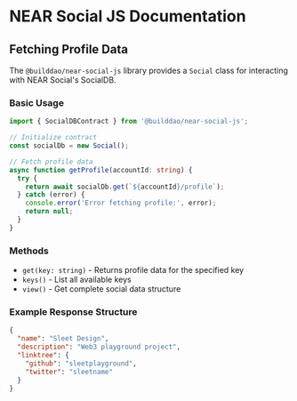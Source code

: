 # NEAR Social JS Documentation

## Fetching Profile Data

The `@builddao/near-social-js` library provides a `Social` class for interacting with NEAR Social's SocialDB.

### Basic Usage

```typescript
import { SocialDBContract } from '@builddao/near-social-js';

// Initialize contract
const socialDb = new Social();

// Fetch profile data
async function getProfile(accountId: string) {
  try {
    return await socialDb.get(`${accountId}/profile`);
  } catch (error) {
    console.error('Error fetching profile:', error);
    return null;
  }
}
```

### Methods
- `get(key: string)` - Returns profile data for the specified key
- `keys()` - List all available keys
- `view()` - Get complete social data structure

### Example Response Structure
```json
{
  "name": "Sleet Design",
  "description": "Web3 playground project",
  "linktree": {
    "github": "sleetplayground",
    "twitter": "sleetname"
  }
}
```